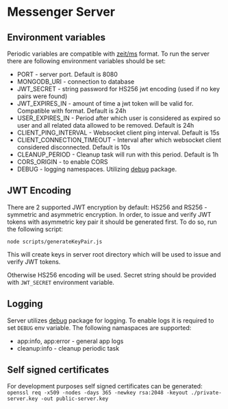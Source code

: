 # Messenger Server

## Environment variables
Periodic variables are compatible with [zeit/ms](https://github.com/zeit/ms) format.
To run the server there are following environment variables should be set:
- PORT - server port. Default is 8080
- MONGODB_URI - connection to database
- JWT_SECRET - string password for HS256 jwt encoding (used if no key pairs were found)
- JWT_EXPIRES_IN - amount of time a jwt token will be valid for. Compatible with  format. Default is 24h
- USER_EXPIRES_IN - Period after which user is considered as expired so user and all related data allowed to be removed. Default is 24h
- CLIENT_PING_INTERVAL - Websocket client ping interval. Default is 15s
- CLIENT_CONNECTION_TIMEOUT - Interval after which websocket client considered disconnected. Default is 10s
- CLEANUP_PERIOD - Cleanup task will run with this period. Default is 1h
- CORS_ORIGIN - to enable CORS
- DEBUG - logging namespaces. Utilizing [debug](https://www.npmjs.com/package/debug) package.

## JWT Encoding

There are 2 supported JWT encryption by default: HS256 and RS256 - symmetric and asymmetric encryption.
In order, to issue and verify JWT tokens with asymmetric key pair it should be generated first. To do so, run the following script:
```
node scripts/generateKeyPair.js
```
This will create keys in server root directory which will be used to issue and verify JWT tokens.

Otherwise HS256 encoding will be used. Secret string should be provided with `JWT_SECRET` environment variable.

## Logging

Server utilizes [debug](https://www.npmjs.com/package/debug) package for logging. To enable logs it is required to set `DEBUG` env variable. The following namaspaces are supported:
- app:info, app:error - general app logs
- cleanup:info - cleanup periodic task

## Self signed certificates
For development purposes self signed certificates can be generated:
`openssl req -x509 -nodes -days 365 -newkey rsa:2048 -keyout ./private-server.key -out public-server.key`
